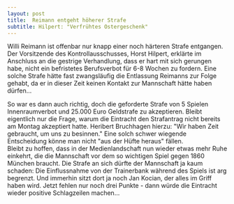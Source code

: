 ```yaml
---
layout: post
title:  Reimann entgeht höherer Strafe
subtitle: Hilpert: "Verfrühtes Ostergeschenk"
---
```


Willi Reimann ist offenbar nur knapp einer noch härteren Strafe entgangen. Der Vorsitzende des Kontrollausschusses, Horst Hilpert, erklärte im Anschluss an die gestrige Verhandlung, dass er hart mit sich gerungen habe, nicht ein befristetes Berufsverbot für 6-8 Wochen zu fordern. Eine solche Strafe hätte fast zwangsläufig die Entlassung Reimanns zur Folge gehabt, da er in dieser Zeit keinen Kontakt zur Mannschaft hätte haben dürfen...

So war es dann auch richtig, doch die geforderte Strafe von 5 Spielen Innenraumverbot und 25.000 Euro Geldstrafe zu akzeptieren. Bleibt eigentlich nur die Frage, warum die Eintracht den Strafantrag nicht bereits am Montag akzeptiert hatte. Heribert Bruchhagen hierzu: "Wir haben Zeit gebraucht, um uns zu besinnen." Eine solch schwer wiegende Entscheidung könne man nicht "aus der Hüfte heraus" fällen.  
Bleibt zu hoffen, dass in der Medienlandschaft nun wieder etwas mehr Ruhe einkehrt, die die Mannschaft vor dem so wichtigen Spiel gegen 1860 München braucht. Die Strafe an sich dürfte der Mannschaft ja kaum schaden: Die Einflussnahme von der Trainerbank während des Spiels ist arg begrenzt. Und immerhin sitzt dort ja noch Jan Kocian, der alles im Griff haben wird. Jetzt fehlen nur noch drei Punkte - dann würde die Eintracht wieder positive Schlagzeilen machen...
